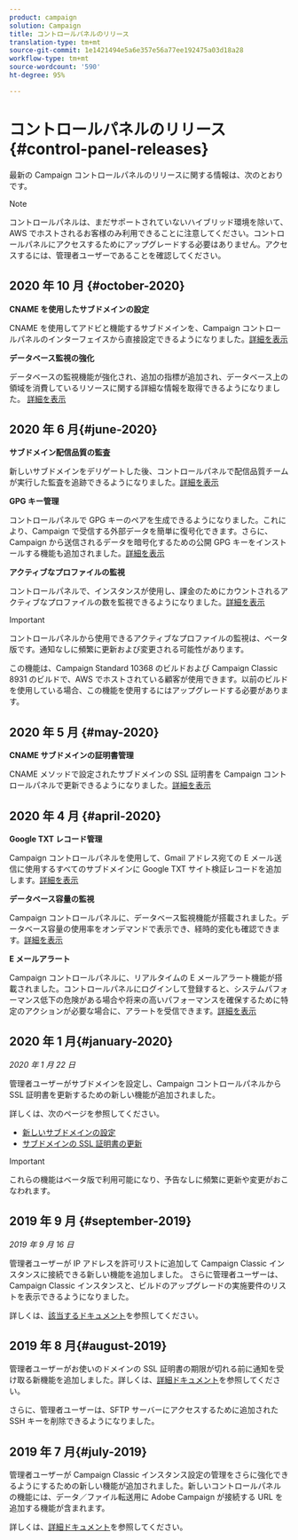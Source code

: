 ```yaml
---
product: campaign
solution: Campaign
title: コントロールパネルのリリース
translation-type: tm+mt
source-git-commit: 1e1421494e5a6e357e56a77ee192475a03d18a28
workflow-type: tm+mt
source-wordcount: '590'
ht-degree: 95%

---
```



# コントロールパネルのリリース {#control-panel-releases}

最新の Campaign コントロールパネルのリリースに関する情報は、次のとおりです。

>[!NOTE]
>
>コントロールパネルは、まだサポートされていないハイブリッド環境を除いて、AWS でホストされるお客様のみ利用できることに注意してください。コントロールパネルにアクセスするためにアップグレードする必要はありません。アクセスするには、管理者ユーザーであることを確認してください。

## 2020 年 10 月 {#october-2020}

**CNAME を使用したサブドメインの設定**

CNAME を使用してアドビと機能するサブドメインを、Campaign コントロールパネルのインターフェイスから直接設定できるようになりました。[詳細を表示](subdomains-certificates/using/setting-up-new-subdomain.md)

**データベース監視の強化**

データベースの監視機能が強化され、追加の指標が追加され、データベース上の領域を消費しているリソースに関する詳細な情報を取得できるようになりました。 [詳細を表示](performance-monitoring/using/database-monitoring.md)

## 2020 年 6 月{#june-2020}

**サブドメイン配信品質の監査**

新しいサブドメインをデリゲートした後、コントロールパネルで配信品質チームが実行した監査を追跡できるようになりました。[詳細を表示](subdomains-certificates/using/setting-up-new-subdomain.md)

**GPG キー管理**

コントロールパネルで GPG キーのペアを生成できるようになりました。これにより、Campaign で受信する外部データを簡単に復号化できます。さらに、Campaign から送信されるデータを暗号化するための公開 GPG キーをインストールする機能も追加されました。[詳細を表示](instances-settings/using/gpg-keys-management.md)

**アクティブなプロファイルの監視**

コントロールパネルで、インスタンスが使用し、課金のためにカウントされるアクティブなプロファイルの数を監視できるようになりました。[詳細を表示](performance-monitoring/using/active-profiles-monitoring.md)

>[!IMPORTANT]
>
>コントロールパネルから使用できるアクティブなプロファイルの監視は、ベータ版です。通知なしに頻繁に更新および変更される可能性があります。
>
>この機能は、Campaign Standard 10368 のビルドおよび Campaign Classic 8931 のビルドで、AWS でホストされている顧客が使用できます。以前のビルドを使用している場合、この機能を使用するにはアップグレードする必要があります。

## 2020 年 5 月 {#may-2020}

**CNAME サブドメインの証明書管理**

CNAME メソッドで設定されたサブドメインの SSL 証明書を Campaign コントロールパネルで更新できるようになりました。[詳細を表示](subdomains-certificates/using/renewing-subdomain-certificate.md)

## 2020 年 4 月 {#april-2020}

**Google TXT レコード管理**

Campaign コントロールパネルを使用して、Gmail アドレス宛ての E メール送信に使用するすべてのサブドメインに Google TXT サイト検証レコードを追加します。[詳細を表示](subdomains-certificates/using/managing-txt-records.md)

**データベース容量の監視**

Campaign コントロールパネルに、データベース監視機能が搭載されました。データベース容量の使用率をオンデマンドで表示でき、経時的変化も確認できます。[詳細を表示](performance-monitoring/using/database-monitoring.md)

**E メールアラート**

Campaign コントロールパネルに、リアルタイムの E メールアラート機能が搭載されました。コントロールパネルにログインして登録すると、システムパフォーマンス低下の危険がある場合や将来の高いパフォーマンスを確保するために特定のアクションが必要な場合に、アラートを受信できます。[詳細を表示](performance-monitoring/using/email-alerting.md)

## 2020 年 1 月{#january-2020}

*2020 年 1 月 22 日*

管理者ユーザーがサブドメインを設定し、Campaign コントロールパネルから SSL 証明書を更新するための新しい機能が追加されました。

詳しくは、次のページを参照してください。
* [新しいサブドメインの設定](subdomains-certificates/using/setting-up-new-subdomain.md)
* [サブドメインの SSL 証明書の更新](subdomains-certificates/using/renewing-subdomain-certificate.md)

>[!IMPORTANT]
>
>これらの機能はベータ版で利用可能になり、予告なしに頻繁に更新や変更がおこなわれます。

## 2019 年 9 月 {#september-2019}

*2019 年 9 月 16 日*

管理者ユーザーが IP アドレスを許可リストに追加して Campaign Classic インスタンスに接続できる新しい機能を追加しました。
さらに管理者ユーザーは、Campaign Classic インスタンスと、ビルドのアップグレードの実施要件のリストを表示できるようになりました。

詳しくは、[該当するドキュメント](instances-settings/using/ip-allow-listing-instance-access.md)を参照してください。

## 2019 年 8 月{#august-2019}

管理者ユーザーがお使いのドメインの SSL 証明書の期限が切れる前に通知を受け取る新機能を追加しました。詳しくは、[詳細ドキュメント](subdomains-certificates/using/monitoring-ssl-certificates.md)を参照してください。

さらに、管理者ユーザーは、SFTP サーバーにアクセスするために追加された SSH キーを削除できるようになりました。

## 2019 年 7 月{#july-2019}

管理者ユーザーが Campaign Classic インスタンス設定の管理をさらに強化できるようにするための新しい機能が追加されました。新しいコントロールパネルの機能には、データ／ファイル転送用に Adobe Campaign が接続する URL を追加する機能が含まれます。

詳しくは、[詳細ドキュメント](instances-settings/using/url-permissions.md)を参照してください。
